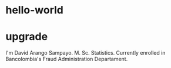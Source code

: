 # hello-world
# upgrade
I'm David Arango Sampayo. M. Sc. Statistics. Currently enrolled in Bancolombia's Fraud Administration Departament.
